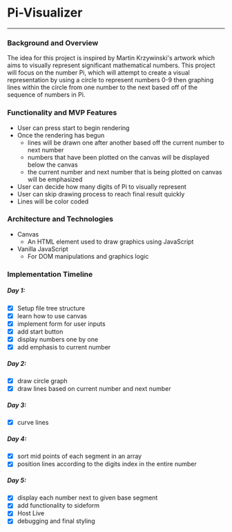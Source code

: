 # Pi-Visualizer
---
### Background and Overview
The idea for this project is inspired by Martin Krzywinski's artwork which aims to visually represent significant mathematical numbers.
This project will focus on the number Pi, which will attempt to create a visual representation by using a circle to represent numbers 0-9 then graphing lines within the circle from one number to the next based off of the sequence of numbers in Pi.

### Functionality and MVP Features
* User can press start to begin rendering
* Once the rendering has begun
  * lines will be drawn one after another based off the current number to next number
  * numbers that have been plotted on the canvas will be displayed below the canvas
  * the current number and next number that is being plotted on canvas will be emphasized
* User can decide how many digits of Pi to visually represent
* User can skip drawing process to reach final result quickly
* Lines will be color coded
### Architecture and Technologies
* Canvas
  * An HTML element used to draw graphics using JavaScript
* Vanilla JavaScript
  * For DOM manipulations and graphics logic
### Implementation Timeline
##### Day 1:
- [x] Setup file tree structure
- [x] learn how to use canvas
- [x] implement form for user inputs
- [x] add start button
- [x] display numbers one by one 
- [x] add emphasis to current number
##### Day 2:
- [x] draw circle graph
- [x] draw lines based on current number and next number
##### Day 3:
- [x] curve lines
##### Day 4:
- [x] sort mid points of each segment in an array
- [x] position lines according to the digits index in the entire number
##### Day 5:
- [x] display each number next to given base segment
- [x] add functionality to sideform
- [x] Host Live
- [x] debugging and final styling
